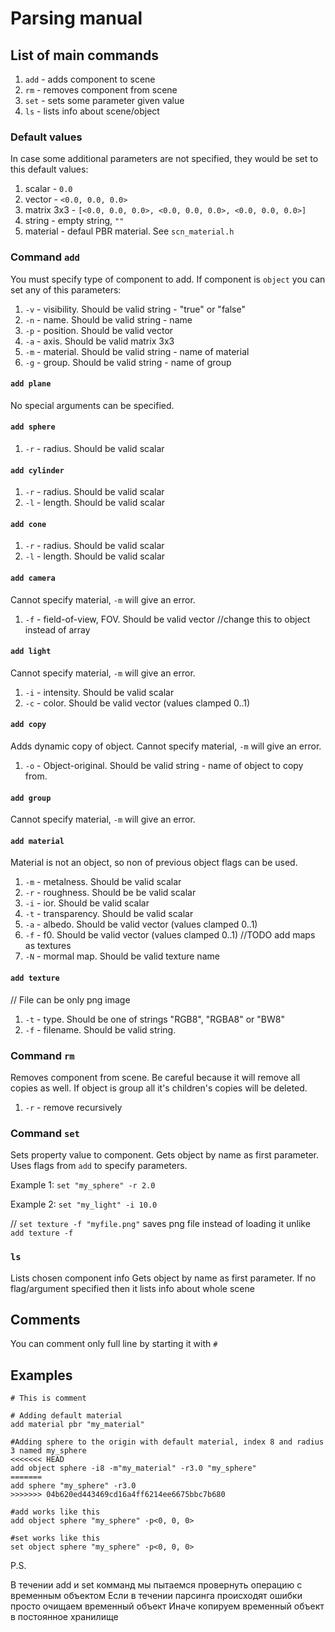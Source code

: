 # Parsing manual

## List of main commands
1) `add` - adds component to scene
2) `rm` - removes component from scene
3) `set` - sets some parameter given value
3) `ls` - lists info about scene/object

### Default values
In case some additional parameters are not specified, they would be set to this default values:
1) scalar - `0.0`
1) vector - `<0.0, 0.0, 0.0>`
1) matrix 3x3 - `[<0.0, 0.0, 0.0>, <0.0, 0.0, 0.0>, <0.0, 0.0, 0.0>]`
1) string - empty string, `""`
3) material - defaul PBR material. See `scn_material.h`

### Command `add`
You must specify type of component to add.
If component is `object` you can set any of this parameters:
1) `-v` - visibility. Should be valid string - "true" or "false"
1) `-n` - name. Should be valid string - name
1) `-p` - position. Should be valid vector
1) `-a` - axis. Should be valid matrix 3x3
1) `-m` - material. Should be valid string - name of material
1) `-g` - group. Should be valid string - name of group

#### `add plane`
No special arguments can be specified.

#### `add sphere`
1) `-r` - radius. Should be valid scalar

#### `add cylinder`
1) `-r` - radius. Should be valid scalar
1) `-l` - length. Should be valid scalar

#### `add cone`
1) `-r` - radius. Should be valid scalar
1) `-l` - length. Should be valid scalar

#### `add camera`
Cannot specify material, `-m` will give an error.
1) `-f` - field-of-view, FOV. Should be valid vector
//change this to object instead of array

#### `add light`
Cannot specify material, `-m` will give an error.
1) `-i` - intensity. Should be valid scalar
1) `-c` - color. Should be valid vector (values clamped 0..1)

#### `add copy`
Adds dynamic copy of object.
Cannot specify material, `-m` will give an error.
1) `-o` - Object-original.  Should be valid string - name of object to copy from.

#### `add group`
Cannot specify material, `-m` will give an error.

#### `add material`
Material is not an object, so non of previous object flags can be used.
1) `-m` - metalness. Should be valid scalar
2) `-r` - roughness. Should be be valid scalar
3) `-i` - ior. Should be valid scalar
3) `-t` - transparency. Should be valid scalar
3) `-a` - albedo. Should be valid vector (values clamped 0..1)
3) `-f` - f0. Should be valid vector (values clamped 0..1)
   //TODO add maps as textures
3) `-N` - mormal map. Should be valid texture name

#### `add texture`
// File can be only png image
1) `-t` - type. Should be one of strings "RGB8", "RGBA8" or "BW8"
2) `-f` - filename. Should be valid string.


### Command `rm`
Removes component from scene.
Be careful because it will remove all copies as well.
If object is group all it's children's copies will be deleted.
1) `-r` - remove recursively

### Command `set`
Sets property value to component.
Gets object by name as first parameter.
Uses flags from `add` to specify parameters.

Example 1: `set "my_sphere" -r 2.0 `

Example 2: `set "my_light" -i 10.0 `

// ```set texture -f "myfile.png"``` saves png file instead of loading it unlike ```add texture -f```

### `ls`
Lists chosen component info
Gets object by name as first parameter.
If no flag/argument specified then it lists info about whole scene

## Comments
You can comment only full line by starting it with `#`

## Examples
```
# This is comment

# Adding default material
add material pbr "my_material"

#Adding sphere to the origin with default material, index 8 and radius 3 named my_sphere
<<<<<<< HEAD
add object sphere -i8 -m"my_material" -r3.0 "my_sphere"
=======
add sphere "my_sphere" -r3.0
>>>>>>> 04b620ed443469cd16a4ff6214ee6675bbc7b680

#add works like this
add object sphere "my_sphere" -p<0, 0, 0>

#set works like this
set object sphere "my_sphere" -p<0, 0, 0>
```

P.S.

В течении add и set комманд мы пытаемся провернуть операцию с временным объектом
Если в течении парсинга происходят ошибки просто очищаем временный объект
Иначе копируем временный объект в постоянное хранилище
